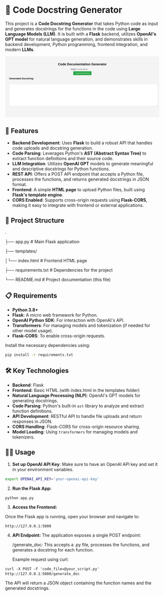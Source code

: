 # 📝 Code Docstring Generator

This project is a **Code Docstring Generator** that takes Python code as input and generates docstrings for the functions in the code using **Large Language Models (LLM)**. It is built with a **Flask** backend, utilizes **OpenAI's GPT model** for natural language generation, and demonstrates skills in backend development, Python programming, frontend integration, and modern **LLMs**.

![Docstring Generator Overview](images/Screenshot.png)

## 🚀 Features

- **Backend Development**: Uses **Flask** to build a robust API that handles code uploads and docstring generation.
- **Code Parsing**: Leverages Python's **AST (Abstract Syntax Tree)** to extract function definitions and their source code.
- **LLM Integration**: Utilizes **OpenAI GPT** models to generate meaningful and descriptive docstrings for Python functions.
- **REST API**: Offers a POST API endpoint that accepts a Python file, processes the functions, and returns generated docstrings in JSON format.
- **Frontend**: A simple **HTML page** to upload Python files, built using **Flask's template engine**.
- **CORS Enabled**: Supports cross-origin requests using **Flask-CORS**, making it easy to integrate with frontend or external applications.

## 📂 Project Structure
. 

├── app.py # Main Flask application 

├── templates/ 

│└── index.html # Frontend HTML page 

├── requirements.txt # Dependencies for the project 

└── README.md # Project documentation (this file)


## 📋 Requirements

- **Python 3.8+**
- **Flask**: A micro web framework for Python.
- **OpenAI Python SDK**: For interaction with OpenAI's API.
- **Transformers**: For managing models and tokenization (if needed for other model usage).
- **Flask-CORS**: To enable cross-origin requests.

Install the necessary dependencies using:

```bash
pip install -r requirements.txt
```
## 🛠️ Key Technologies

- **Backend**: Flask
- **Frontend:** Basic HTML (with index.html in the templates folder)
- **Natural Language Processing (NLP)**: OpenAI's GPT models for generating docstrings.
- **Code Parsing**: Python's built-in `ast` library to analyze and extract function definitions.
- **API Development**: RESTful API to handle file uploads and return responses in JSON.
- **CORS Handling**: Flask-CORS for cross-origin resource sharing.
- **Model Loading**: Using `transformers` for managing models and tokenizers.

## 🧑‍💻 Usage

1. **Set up OpenAI API Key**: Make sure to have an OpenAI API key and set it in your environment variables.

```bash
export OPENAI_API_KEY='your-openai-api-key'
```

2. **Run the Flask App:**
```
python app.py
```
3. **Access the Frontend:**

Once the Flask app is running, open your browser and navigate to:
```
http://127.0.0.1:5000
```
4. **API Endpoint:** 
The application exposes a single POST endpoint:

    /generate_doc: This accepts a .py file, processes the functions, and generates a docstring for each function.

    Example request using curl:
```
curl -X POST -F 'code_file=@your_script.py' http://127.0.0.1:5000/generate_doc
```
The API will return a JSON object containing the function names and the generated docstrings.
